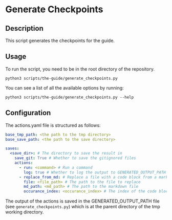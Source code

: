 # Generate Checkpoints

## Description

This script generates the checkpoints for the guide.

## Usage

To run the script, you need to be in the root directory of the repository.

```
python3 scripts/the-guide/generate_checkpoints.py
```

You can see a list of all the available options by running:

```
python3 scripts/the-guide/generate_checkpoints.py --help
```

## Configuration

The actions.yaml file is structured as follows:

```yaml
base_tmp_path: <the path to the tmp directory>
base_save_path: <the path to the save directory>

saves:
  <save_dir>: # The directory to save the result in
    save_git: True # Whether to save the gitignored files
    actions:
      - run: <command> # Run a command
        log: true # Whether to log the output to GENERATED_OUTPUT_PATH
      - replace_from_md: # Replace a file with a code block from a markdown file
        file: <file_path> # The path to the file to replace
        md_path: <md_path> # The path to the markdown file
        occurance_index: <occurance_index> # The index of the code block to use
```

The output of the actions is saved in the GENERATED_OUTPUT_PATH file (see `generate_checkpoints.py`) which is at the parent directory of the tmp working directory.




    